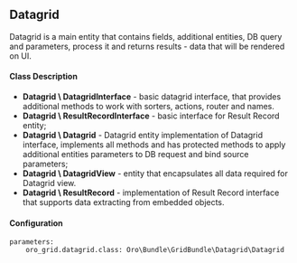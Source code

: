 Datagrid
--------

Datagrid is a main entity that contains fields, additional entities, DB query and parameters, process it and returns results - data that will be rendered on UI.

#### Class Description

* **Datagrid \ DatagridInterface** - basic datagrid interface, that provides additional methods to work with sorters, actions, router and names.
* **Datagrid \ ResultRecordInterface** - basic interface for Result Record entity;
* **Datagrid \ Datagrid** - Datagrid entity implementation of Datagrid interface, implements all methods and has protected methods to apply additional entities parameters to DB request and bind source parameters;
* **Datagrid \ DatagridView** - entity that encapsulates all data required for Datagrid view.
* **Datagrid \ ResultRecord** - implementation of Result Record interface that supports data extracting from embedded objects.

#### Configuration

```
parameters:
    oro_grid.datagrid.class: Oro\Bundle\GridBundle\Datagrid\Datagrid
```
